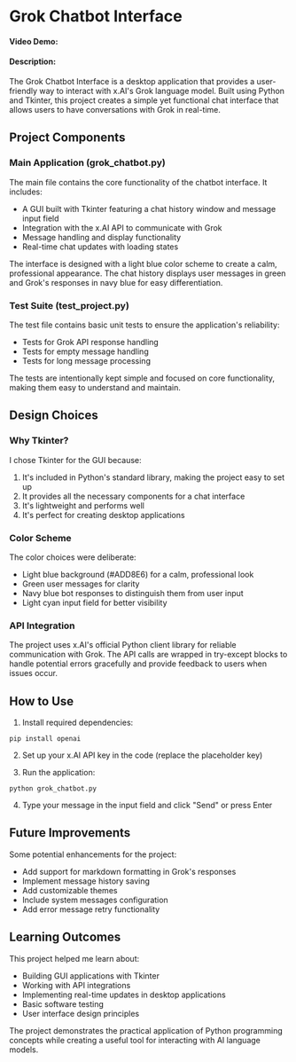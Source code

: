 # Grok Chatbot Interface
#### Video Demo: <URL HERE>
#### Description:

The Grok Chatbot Interface is a desktop application that provides a user-friendly way
to interact with x.AI's Grok language model. Built using Python and Tkinter,
this project creates a simple yet functional chat interface that allows users
to have conversations with Grok in real-time.

## Project Components

### Main Application (grok_chatbot.py)
The main file contains the core functionality of the chatbot interface. It includes:
- A GUI built with Tkinter featuring a chat history window and message input field
- Integration with the x.AI API to communicate with Grok
- Message handling and display functionality
- Real-time chat updates with loading states

The interface is designed with a light blue color scheme to create a calm,
professional appearance. The chat history displays user messages in green and
Grok's responses in navy blue for easy differentiation.

### Test Suite (test_project.py)
The test file contains basic unit tests to ensure the application's reliability:
- Tests for Grok API response handling
- Tests for empty message handling
- Tests for long message processing

The tests are intentionally kept simple and focused on core functionality,
making them easy to understand and maintain.

## Design Choices

### Why Tkinter?
I chose Tkinter for the GUI because:
1. It's included in Python's standard library, making the project easy to set up
2. It provides all the necessary components for a chat interface
3. It's lightweight and performs well
4. It's perfect for creating desktop applications

### Color Scheme
The color choices were deliberate:
- Light blue background (#ADD8E6) for a calm, professional look
- Green user messages for clarity
- Navy blue bot responses to distinguish them from user input
- Light cyan input field for better visibility

### API Integration
The project uses x.AI's official Python client library for reliable communication with Grok.
The API calls are wrapped in try-except blocks to handle potential errors gracefully and
provide feedback to users when issues occur.

## How to Use

1. Install required dependencies:
```
pip install openai
```

2. Set up your x.AI API key in the code (replace the placeholder key)

3. Run the application:
```
python grok_chatbot.py
```

4. Type your message in the input field and click "Send" or press Enter

## Future Improvements

Some potential enhancements for the project:
- Add support for markdown formatting in Grok's responses
- Implement message history saving
- Add customizable themes
- Include system messages configuration
- Add error message retry functionality

## Learning Outcomes

This project helped me learn about:
- Building GUI applications with Tkinter
- Working with API integrations
- Implementing real-time updates in desktop applications
- Basic software testing
- User interface design principles

The project demonstrates the practical application of Python programming concepts while creating
a useful tool for interacting with AI language models.

